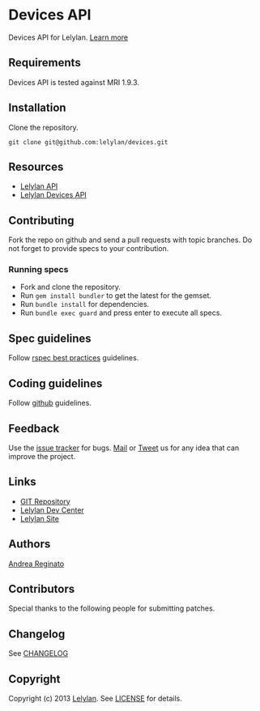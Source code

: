 # Devices API

Devices API for Lelylan. [Learn more](http://dev.lelylan.com/rest/devices/)


## Requirements

Devices API is tested against MRI 1.9.3.


## Installation

Clone the repository.

    git clone git@github.com:lelylan/devices.git


## Resources

* [Lelylan API](http://dev.lelylan.com)
* [Lelylan Devices API](http://dev.lelylan.com/rest/devices/)


## Contributing

Fork the repo on github and send a pull requests with topic branches. Do not forget to 
provide specs to your contribution.


### Running specs

* Fork and clone the repository.
* Run `gem install bundler` to get the latest for the gemset.
* Run `bundle install` for dependencies.
* Run `bundle exec guard` and press enter to execute all specs.


## Spec guidelines

Follow [rspec best practices](https://docs.google.com/document/d/1gi00-wwPaLk5VvoAJhBVNh9Htw4Rwmj-Ut88T4M2MwI/edit?hl=en#) guidelines.


## Coding guidelines

Follow [github](https://github.com/styleguide/) guidelines.


## Feedback

Use the [issue tracker](http://github.com/lelylan/devices/issues) for bugs.
[Mail](mailto:touch@lelylan.com) or [Tweet](http://twitter.com/lelylan) us for any idea that can improve the project.


## Links 

* [GIT Repository](http://github.com/lelylan/devices)
* [Lelylan Dev Center](http://dev.lelylan.com)
* [Lelylan Site](http://lelylan.com)


## Authors

[Andrea Reginato](http://twitter.com/andreareginato)


## Contributors

Special thanks to the following people for submitting patches.


## Changelog

See [CHANGELOG](devices/blob/master/CHANGELOG.md)


## Copyright

Copyright (c) 2013 [Lelylan](http://lelylan.com). See [LICENSE](devices/blob/master/LICENSE.md) for details.

